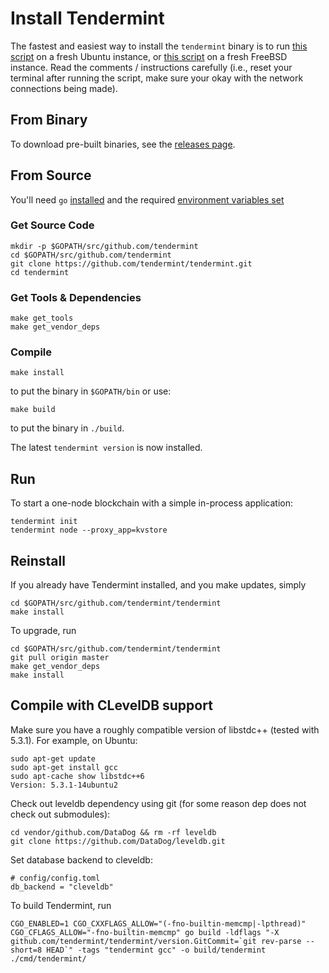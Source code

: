 # Install Tendermint

The fastest and easiest way to install the `tendermint` binary
is to run [this script](https://github.com/tendermint/tendermint/blob/develop/scripts/install/install_tendermint_ubuntu.sh) on
a fresh Ubuntu instance,
or [this script](https://github.com/tendermint/tendermint/blob/develop/scripts/install/install_tendermint_bsd.sh)
on a fresh FreeBSD instance. Read the comments / instructions carefully (i.e., reset your terminal after running the script,
make sure your okay with the network connections being made).

## From Binary

To download pre-built binaries, see the [releases page](https://github.com/tendermint/tendermint/releases).

## From Source

You'll need `go` [installed](https://golang.org/doc/install) and the required
[environment variables set](https://github.com/tendermint/tendermint/wiki/Setting-GOPATH)

### Get Source Code

```
mkdir -p $GOPATH/src/github.com/tendermint
cd $GOPATH/src/github.com/tendermint
git clone https://github.com/tendermint/tendermint.git
cd tendermint
```

### Get Tools & Dependencies

```
make get_tools
make get_vendor_deps
```

### Compile

```
make install
```

to put the binary in `$GOPATH/bin` or use:

```
make build
```

to put the binary in `./build`.

The latest `tendermint version` is now installed.

## Run

To start a one-node blockchain with a simple in-process application:

```
tendermint init
tendermint node --proxy_app=kvstore
```

## Reinstall

If you already have Tendermint installed, and you make updates, simply

```
cd $GOPATH/src/github.com/tendermint/tendermint
make install
```

To upgrade, run

```
cd $GOPATH/src/github.com/tendermint/tendermint
git pull origin master
make get_vendor_deps
make install
```

## Compile with CLevelDB support

Make sure you have a roughly compatible version of libstdc++ (tested with
5.3.1). For example, on Ubuntu:

```
sudo apt-get update
sudo apt-get install gcc
sudo apt-cache show libstdc++6
Version: 5.3.1-14ubuntu2
```

Check out leveldb dependency using git (for some reason dep does not check out
submodules):

```
cd vendor/github.com/DataDog && rm -rf leveldb
git clone https://github.com/DataDog/leveldb.git
```

Set database backend to cleveldb:

```
# config/config.toml
db_backend = "cleveldb"
```

To build Tendermint, run

```
CGO_ENABLED=1 CGO_CXXFLAGS_ALLOW="(-fno-builtin-memcmp|-lpthread)" CGO_CFLAGS_ALLOW="-fno-builtin-memcmp" go build -ldflags "-X github.com/tendermint/tendermint/version.GitCommit=`git rev-parse --short=8 HEAD`" -tags "tendermint gcc" -o build/tendermint ./cmd/tendermint/
```
